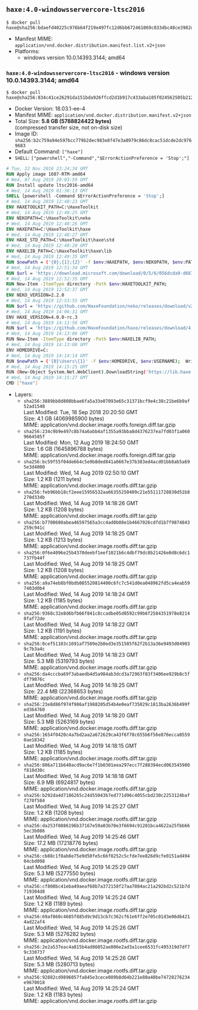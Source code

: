 ## `haxe:4.0-windowsservercore-ltsc2016`

```console
$ docker pull haxe@sha256:bdaefd40225c976b64f219e497fc12d6bb672461069c833dbc48ce3982da1d81
```

-	Manifest MIME: `application/vnd.docker.distribution.manifest.list.v2+json`
-	Platforms:
	-	windows version 10.0.14393.3144; amd64

### `haxe:4.0-windowsservercore-ltsc2016` - windows version 10.0.14393.3144; amd64

```console
$ docker pull haxe@sha256:834c41ce26291da151bda926ffcd2d1b917c433aba105f024562505b21221b0d
```

-	Docker Version: 18.03.1-ee-4
-	Manifest MIME: `application/vnd.docker.distribution.manifest.v2+json`
-	Total Size: **5.8 GB (5788824422 bytes)**  
	(compressed transfer size, not on-disk size)
-	Image ID: `sha256:b2c759a94e597bcc779b2dec983e8f47e3a0979c86dc8cac51dcde2dc9769683`
-	Default Command: `["haxe"]`
-	`SHELL`: `["powershell","-Command","$ErrorActionPreference = 'Stop';"]`

```dockerfile
# Tue, 22 Nov 2016 23:24:34 GMT
RUN Apply image 1607-RTM-amd64
# Wed, 07 Aug 2019 20:03:59 GMT
RUN Install update ltsc2016-amd64
# Wed, 14 Aug 2019 01:38:13 GMT
SHELL [powershell -Command $ErrorActionPreference = 'Stop';]
# Wed, 14 Aug 2019 12:48:23 GMT
ENV HAXETOOLKIT_PATH=C:\HaxeToolkit
# Wed, 14 Aug 2019 12:48:25 GMT
ENV NEKOPATH=C:\HaxeToolkit\neko
# Wed, 14 Aug 2019 12:48:26 GMT
ENV HAXEPATH=C:\HaxeToolkit\haxe
# Wed, 14 Aug 2019 12:48:27 GMT
ENV HAXE_STD_PATH=C:\HaxeToolkit\haxe\std
# Wed, 14 Aug 2019 12:48:28 GMT
ENV HAXELIB_PATH=C:\HaxeToolkit\haxe\lib
# Wed, 14 Aug 2019 12:49:35 GMT
RUN $newPath = ('{0};{1};{2}' -f $env:HAXEPATH, $env:NEKOPATH, $env:PATH); 	Write-Host ('Updating PATH: {0}' -f $newPath); 	[Environment]::SetEnvironmentVariable('PATH', $newPath, [EnvironmentVariableTarget]::Machine);
# Wed, 14 Aug 2019 12:51:34 GMT
RUN $url = 'https://download.microsoft.com/download/0/5/6/056dcda9-d667-4e27-8001-8a0c6971d6b1/vcredist_x86.exe'; 	Write-Host ('Downloading {0} ...' -f $url); 	[Net.ServicePointManager]::SecurityProtocol = [Net.SecurityProtocolType]::Tls12; 	Invoke-WebRequest -Uri $url -OutFile 'vcredist_x86.exe'; 		Write-Host 'Verifying sha256 (89f4e593ea5541d1c53f983923124f9fd061a1c0c967339109e375c661573c17) ...'; 	if ((Get-FileHash vcredist_x86.exe -Algorithm sha256).Hash -ne '89f4e593ea5541d1c53f983923124f9fd061a1c0c967339109e375c661573c17') { 		Write-Host 'FAILED!'; 		exit 1; 	}; 		Write-Host 'Installing ...'; 	Start-Process -FilePath "vcredist_x86.exe" -ArgumentList "/Q" -Wait; 		Write-Host 'Removing installer...'; 	Remove-Item .\vcredist_x86.exe; 		Write-Host 'Complete.';
# Wed, 14 Aug 2019 12:52:35 GMT
RUN New-Item -ItemType directory -Path $env:HAXETOOLKIT_PATH;
# Wed, 14 Aug 2019 12:52:37 GMT
ENV NEKO_VERSION=2.2.0
# Wed, 14 Aug 2019 12:53:55 GMT
RUN $url = 'https://github.com/HaxeFoundation/neko/releases/download/v2-2-0/neko-2.2.0-win.zip'; 	Write-Host ('Downloading {0} ...' -f $url); 	[Net.ServicePointManager]::SecurityProtocol = [Net.SecurityProtocolType]::Tls12; 	Invoke-WebRequest -Uri $url -OutFile 'neko.zip'; 		Write-Host 'Verifying sha256 (93d7ca96698a6825f38ca8eea49e2e6b691c0849270174f6c1bd531290db8d69) ...'; 	if ((Get-FileHash neko.zip -Algorithm sha256).Hash -ne '93d7ca96698a6825f38ca8eea49e2e6b691c0849270174f6c1bd531290db8d69') { 		Write-Host 'FAILED!'; 		exit 1; 	}; 		Write-Host 'Expanding ...'; 	New-Item -ItemType directory -Path tmp; 	Expand-Archive -Path neko.zip -DestinationPath tmp; 	if (Test-Path tmp\neko.exe) { Move-Item tmp $env:NEKOPATH } 	else { Move-Item (Resolve-Path tmp\neko* | Select -ExpandProperty Path) $env:NEKOPATH }; 		Write-Host 'Removing ...'; 	Remove-Item -Path neko.zip, tmp -Force -Recurse -ErrorAction Ignore; 		Write-Host 'Verifying install ...'; 	Write-Host '  neko -version'; neko -version; 		Write-Host 'Complete.';
# Wed, 14 Aug 2019 14:06:31 GMT
ENV HAXE_VERSION=4.0.0-rc.3
# Wed, 14 Aug 2019 14:11:56 GMT
RUN $url = 'https://github.com/HaxeFoundation/haxe/releases/download/4.0.0-rc.3/haxe-4.0.0-rc.3-win64.zip'; 	Write-Host ('Downloading {0} ...' -f $url); 	[Net.ServicePointManager]::SecurityProtocol = [Net.SecurityProtocolType]::Tls12; 	Invoke-WebRequest -Uri $url -OutFile haxe.zip; 		Write-Host 'Verifying sha256 (ab10b6d2fcff6637aa3481bc682cb0f18c3f204134afa4a16941b642d693f29e) ...'; 	if ((Get-FileHash haxe.zip -Algorithm sha256).Hash -ne 'ab10b6d2fcff6637aa3481bc682cb0f18c3f204134afa4a16941b642d693f29e') { 		Write-Host 'FAILED!'; 		exit 1; 	}; 		Write-Host 'Expanding ...'; 	New-Item -ItemType directory -Path tmp; 	Expand-Archive -Path haxe.zip -DestinationPath tmp; 	if (Test-Path tmp\haxe.exe) { Move-Item tmp $env:HAXEPATH } 	else { Move-Item (Resolve-Path tmp\haxe* | Select -ExpandProperty Path) $env:HAXEPATH }; 		Write-Host 'Removing ...'; 	Remove-Item -Path haxe.zip, tmp -Force -Recurse -ErrorAction Ignore; 		Write-Host 'Verifying install ...'; 	Write-Host '  haxe -version'; haxe -version; 	Write-Host '  haxelib version'; haxelib version; 		Write-Host 'Complete.';
# Wed, 14 Aug 2019 14:13:06 GMT
RUN New-Item -ItemType directory -Path $env:HAXELIB_PATH;
# Wed, 14 Aug 2019 14:13:08 GMT
ENV HOMEDRIVE=C:
# Wed, 14 Aug 2019 14:14:14 GMT
RUN $newPath = ('{0}\Users\{1}' -f $env:HOMEDRIVE, $env:USERNAME); 	Write-Host ('Updating HOMEPATH: {0}' -f $newPath); 	[Environment]::SetEnvironmentVariable('HOMEPATH', $newPath, [EnvironmentVariableTarget]::Machine);
# Wed, 14 Aug 2019 14:15:25 GMT
RUN (New-Object System.Net.WebClient).DownloadString('https://lib.haxe.org') >$null
# Wed, 14 Aug 2019 14:15:27 GMT
CMD ["haxe"]
```

-	Layers:
	-	`sha256:3889bb8d808bbae6fa5a33e07093e65c31371bcf9e4c38c21be6b9af52ad1548`  
		Last Modified: Tue, 18 Sep 2018 20:20:50 GMT  
		Size: 4.1 GB (4069985900 bytes)  
		MIME: application/vnd.docker.image.rootfs.foreign.diff.tar.gzip
	-	`sha256:234c9b9e497c8b74a6abb4af1355a93bba8d4376237ea7fd03f1a0609664585f`  
		Last Modified: Mon, 12 Aug 2019 18:24:50 GMT  
		Size: 1.6 GB (1645896788 bytes)  
		MIME: application/vnd.docker.image.rootfs.foreign.diff.tar.gzip
	-	`sha256:bc59f55f04de664c5e9b8ded841a6667e37b383ed4acd01bb8ab5a695e3d4000`  
		Last Modified: Wed, 14 Aug 2019 02:50:10 GMT  
		Size: 1.2 KB (1211 bytes)  
		MIME: application/vnd.docker.image.rootfs.diff.tar.gzip
	-	`sha256:feb96bb18cf2eee15956532aa66355250409c21e55111728830d51b8270d334b`  
		Last Modified: Wed, 14 Aug 2019 14:18:26 GMT  
		Size: 1.2 KB (1208 bytes)  
		MIME: application/vnd.docker.image.rootfs.diff.tar.gzip
	-	`sha256:b7708680abea46597565a3cc4ad0b08e1b4667026cdfd1b7f9874843259c941c`  
		Last Modified: Wed, 14 Aug 2019 14:18:25 GMT  
		Size: 1.2 KB (1213 bytes)  
		MIME: application/vnd.docker.image.rootfs.diff.tar.gzip
	-	`sha256:0f6e4096e25b4370deebf1eef1021b6c4dbf79dc8b21426e0d8c6dc1737fb44f`  
		Last Modified: Wed, 14 Aug 2019 14:18:25 GMT  
		Size: 1.2 KB (1208 bytes)  
		MIME: application/vnd.docker.image.rootfs.diff.tar.gzip
	-	`sha256:a9a74eb8bf0bdb085520814400c6fc7c541d0ea048962fd5ca4eab597403d0b4`  
		Last Modified: Wed, 14 Aug 2019 14:18:24 GMT  
		Size: 1.2 KB (1185 bytes)  
		MIME: application/vnd.docker.image.rootfs.diff.tar.gzip
	-	`sha256:9368c32e8d6bfb66f841c8ccadbe05d0592c99b6f2584351978e82140faf72de`  
		Last Modified: Wed, 14 Aug 2019 14:18:22 GMT  
		Size: 1.2 KB (1191 bytes)  
		MIME: application/vnd.docker.image.rootfs.diff.tar.gzip
	-	`sha256:0cef51103c1691af7509e2b0ed3e351585f62f2b13a36e9493d049039c7b3a4c`  
		Last Modified: Wed, 14 Aug 2019 14:18:23 GMT  
		Size: 5.3 MB (5319793 bytes)  
		MIME: application/vnd.docker.image.rootfs.diff.tar.gzip
	-	`sha256:da4cccba69f3abaedb4d5a984ab3dcd3a72963f83f3406ee929b8c5fdf79876c`  
		Last Modified: Wed, 14 Aug 2019 14:18:25 GMT  
		Size: 22.4 MB (22368653 bytes)  
		MIME: application/vnd.docker.image.rootfs.diff.tar.gzip
	-	`sha256:23e8d86f974f986af1988205d54b4e0eaf735029c1813ba2636b499fed364760`  
		Last Modified: Wed, 14 Aug 2019 14:18:20 GMT  
		Size: 5.3 MB (5263169 bytes)  
		MIME: application/vnd.docker.image.rootfs.diff.tar.gzip
	-	`sha256:1654f0420c4a7bd2aa2a672629ca43f6f78c655b6f56e876ecca05590ae18342`  
		Last Modified: Wed, 14 Aug 2019 14:18:15 GMT  
		Size: 1.2 KB (1185 bytes)  
		MIME: application/vnd.docker.image.rootfs.diff.tar.gzip
	-	`sha256:806a711b640acd9ac6e7f1b0301eea297ecc7f288394ecd063545980f810d30c`  
		Last Modified: Wed, 14 Aug 2019 14:18:18 GMT  
		Size: 6.9 MB (6924817 bytes)  
		MIME: application/vnd.docker.image.rootfs.diff.tar.gzip
	-	`sha256:b292da4d7186265c24d55043b7ed771d96c4055cbd230c2253124baff270f584`  
		Last Modified: Wed, 14 Aug 2019 14:25:27 GMT  
		Size: 1.2 KB (1208 bytes)  
		MIME: application/vnd.docker.image.rootfs.diff.tar.gzip
	-	`sha256:da253f0886196b37167e59a03b70e3f6694c91201bca4622a25fbb665ec3b086`  
		Last Modified: Wed, 14 Aug 2019 14:25:46 GMT  
		Size: 17.2 MB (17218776 bytes)  
		MIME: application/vnd.docker.image.rootfs.diff.tar.gzip
	-	`sha256:cb88c1f8ab8e75e9d50fe5c66f8252c5cfde7ee826d9cfe0151ad49404cbd098`  
		Last Modified: Wed, 14 Aug 2019 14:25:29 GMT  
		Size: 5.3 MB (5277550 bytes)  
		MIME: application/vnd.docker.image.rootfs.diff.tar.gzip
	-	`sha256:cf808bc41eba49aeaf68b7a372158f27aa7084ac21a292bd2c521b7d719304d8`  
		Last Modified: Wed, 14 Aug 2019 14:25:24 GMT  
		Size: 1.2 KB (1189 bytes)  
		MIME: application/vnd.docker.image.rootfs.diff.tar.gzip
	-	`sha256:69af860c4685f885d9c9d13cb7c362cf61e6ff2e705c01d3e06d64214ad22af4`  
		Last Modified: Wed, 14 Aug 2019 14:25:26 GMT  
		Size: 5.3 MB (5276282 bytes)  
		MIME: application/vnd.docker.image.rootfs.diff.tar.gzip
	-	`sha256:2e2a537eac4a815b4ad86052ae806e2ad3a1cee6531fc495319d7df79c330737`  
		Last Modified: Wed, 14 Aug 2019 14:25:26 GMT  
		Size: 5.3 MB (5280713 bytes)  
		MIME: application/vnd.docker.image.rootfs.diff.tar.gzip
	-	`sha256:92882cd9896057fa845e3cece089b8d64b221e80a40be74720276234e9670018`  
		Last Modified: Wed, 14 Aug 2019 14:25:24 GMT  
		Size: 1.2 KB (1183 bytes)  
		MIME: application/vnd.docker.image.rootfs.diff.tar.gzip
